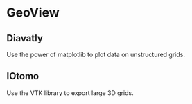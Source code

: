 # GeoView
## Diavatly
Use the power of matplotlib to plot data on unstructured grids.

## IOtomo
Use the VTK library to export large 3D grids.